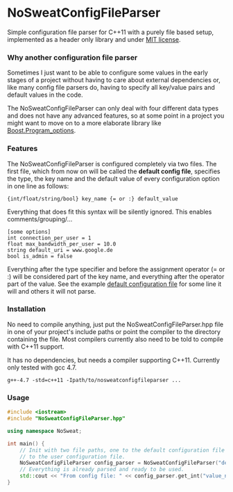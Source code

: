 NoSweatConfigFileParser
=======================

Simple configuration file parser for C++11 with a purely file based setup, implemented as a header only library and under [MIT license](http://www.opensource.org/licenses/MIT).

### Why another configuration file parser
Sometimes I just want to be able to configure some values in the early stages of a project without having to care about external dependencies or, like many config file parsers do, having to specify all key/value pairs and default values in the code.

The NoSweatConfigFileParser can only deal with four different data types and does not have any advanced features, so at some point in a project you might want to move on to a more elaborate library like [Boost.Program_options](http://www.boost.org/doc/libs/1_49_0/doc/html/program_options.html).

### Features
The NoSweatConfigFileParser is configured completely via two files. The first file, which from now on will be called the **default config file**, specifies the type, the key name and the default value of every configuration option in one line as follows:

```
{int/float/string/bool} key_name {= or :} default_value
```

Everything that does fit this syntax will be silently ignored. This enables comments/grouping/...

```
[some options]
int connection_per_user = 1
float max_bandwidth_per_user = 10.0
string default_uri = www.google.de
bool is_admin = false
```

Everything after the type specifier and before the assignment operator (= or :) will be considered part of the key name, and everything after the operator part of the value. See the example [default configuration file](https://github.com/Kurli/NoSweatConfigFileParser/blob/master/tests/default_config.cfg) for some line it will and others it will not parse.


### Installation
No need to compile anything, just put the NoSweatConfigFileParser.hpp file in one of your project's include paths or point the compiler to the directory containing the file. Most compilers currently also need to be told to compile with C++11 support.

It has no dependencies, but needs a compiler supporting C++11. Currently only tested with gcc 4.7.

```
g++-4.7 -std=c++11 -Ipath/to/nosweatconfigfileparser ...
```

### Usage

```c++
#include <iostream>
#include "NoSweatConfigFileParser.hpp"

using namespace NoSweat;

int main() {
    // Init with two file paths, one to the default configuration file and one
    // to the user configuration file.
    NoSweatConfigFileParser config_parser = NoSweatConfigFileParser("default_config.cfg", "config.cfg");
    // Everything is already parsed and ready to be used.
    std::cout << "From config file: " << config_parser.get_int("value_name") << std::endl;
}
```
